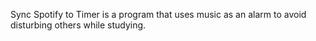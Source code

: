 Sync Spotify to Timer is a program that uses music as an alarm to avoid disturbing others while studying.
